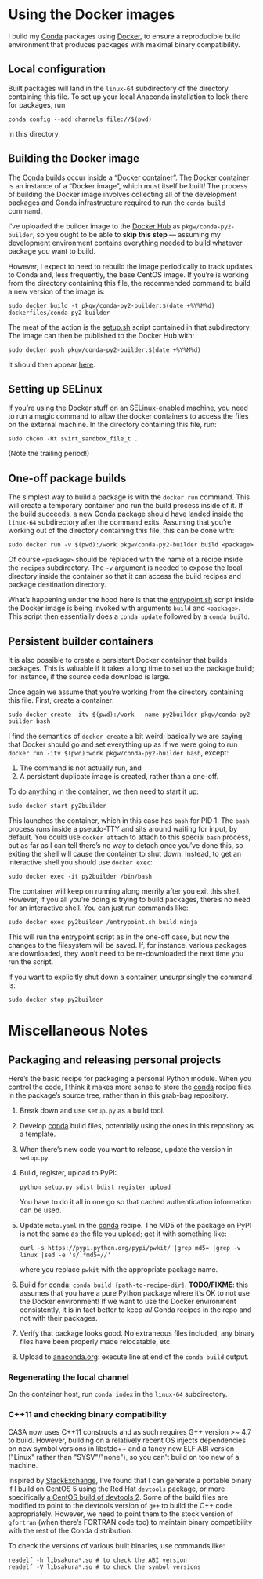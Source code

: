 <!--- To render this locally, use `grip --wide` on this file. -->

# Using the Docker images

I build my [Conda] packages using [Docker], to ensure a reproducible build
environment that produces packages with maximal binary compatibility.

[Conda]: http://conda.pydata.org/docs/
[Docker]: https://www.docker.com/


## Local configuration

Built packages will land in the `linux-64` subdirectory of the directory
containing this file. To set up your local Anaconda installation to look there
for packages, run

```
conda config --add channels file://$(pwd)
```

in this directory.


## Building the Docker image

The Conda builds occur inside a “Docker container”. The Docker container is an
instance of a “Docker image”, which must itself be built! The process of
building the Docker image involves collecting all of the development packages
and Conda infrastructure required to run the `conda build` command.

I’ve uploaded the builder image to the [Docker Hub] as
`pkgw/conda-py2-builder`, so you ought to be able to **skip this step** —
assuming my development environment contains everything needed to build
whatever package you want to build.

[Docker Hub]: https://hub.docker.com/

However, I expect to need to rebuild the image periodically to track updates
to Conda and, less frequently, the base CentOS image. If you’re is working
from the directory containing this file, the recommended command to build a
new version of the image is:

```
sudo docker build -t pkgw/conda-py2-builder:$(date +%Y%M%d) dockerfiles/conda-py2-builder
```

The meat of the action is the
[setup.sh](dockerfiles/conda-py2-builder/setup.sh) script contained in that
subdirectory. The image can then be published to the Docker Hub with:
```
sudo docker push pkgw/conda-py2-builder:$(date +%Y%M%d)
```
It should then appear [here](https://hub.docker.com/r/pkgw/conda-py2-builder/).


## Setting up SELinux

If you’re using the Docker stuff on an SELinux-enabled machine, you need to
run a magic command to allow the docker containers to access the files on the
external machine. In the directory containing this file, run:

```
sudo chcon -Rt svirt_sandbox_file_t .
```
(Note the trailing period!)


## One-off package builds

The simplest way to build a package is with the `docker run` command. This
will create a temporary container and run the build process inside of it. If
the build succeeds, a new Conda package should have landed inside the
`linux-64` subdirectory after the command exits. Assuming that you’re working
out of the directory containing this file, this can be done with:

```
sudo docker run -v $(pwd):/work pkgw/conda-py2-builder build <package>
```

Of course `<package>` should be replaced with the name of a recipe inside the
`recipes` subdirectory. The `-v` argument is needed to expose the local
directory inside the container so that it can access the build recipes and
package destination directory.

What’s happening under the hood here is that the
[entrypoint.sh](dockerfiles/conda-py2-builder/entrypoint.sh) script inside the
Docker image is being invoked with arguments `build` and `<package>`. This
script then essentially does a `conda update` followed by a `conda build`.


## Persistent builder containers

It is also possible to create a persistent Docker container that builds
packages. This is valuable if it takes a long time to set up the package
build; for instance, if the source code download is large.

Once again we assume that you’re working from the directory containing this
file. First, create a container:

```
sudo docker create -itv $(pwd):/work --name py2builder pkgw/conda-py2-builder bash
```

I find the semantics of `docker create` a bit weird; basically we are saying
that Docker should go and set everything up as if we were going to run `docker
run -itv $(pwd):work pkgw/conda-py2-builder bash`, except:

1. The command is not actually run, and
2. A persistent duplicate image is created, rather than a one-off.

To do anything in the container, we then need to start it up:

```
sudo docker start py2builder
```

This launches the container, which in this case has `bash` for PID 1. The
`bash` process runs inside a pseudo-TTY and sits around waiting for input, by
default. You could use `docker attach` to attach to this special `bash`
process, but as far as I can tell there’s no way to detach once you’ve done
this, so exiting the shell will cause the container to shut down. Instead, to
get an interactive shell you should use `docker exec`:

```
sudo docker exec -it py2builder /bin/bash
```

The container will keep on running along merrily after you exit this shell.
However, if you all you’re doing is trying to build packages, there’s no need
for an interactive shell. You can just run commands like:

```
sudo docker exec py2builder /entrypoint.sh build ninja
```

This will run the entrypoint script as in the one-off case, but now the
changes to the filesystem will be saved. If, for instance, various packages
are downloaded, they won’t need to be re-downloaded the next time you run the
script.

If you want to explicitly shut down a container, unsurprisingly the command is:

```
sudo docker stop py2builder
```


# Miscellaneous Notes

## Packaging and releasing personal projects

Here’s the basic recipe for packaging a personal Python module. When you
control the code, I think it makes more sense to store the [conda] recipe
files in the package’s source tree, rather than in this grab-bag repository.

1. Break down and use `setup.py` as a build tool.
2. Develop [conda] build files, potentially using the ones in this repository
   as a template.
3. When there’s new code you want to release, update the version in `setup.py`.
4. Build, register, upload to PyPI:

   ```python setup.py sdist bdist register upload```

   You have to do it all in one go so that cached authentication information
   can be used.
5. Update `meta.yaml` in the [conda] recipe. The MD5 of the package on PyPI
   is not the same as the file you upload; get it with something like:

   ```
   curl -s https://pypi.python.org/pypi/pwkit/ |grep md5= |grep -v linux |sed -e 's/.*md5=//'
   ```

   where you replace `pwkit` with the appropriate package name.

6. Build for [conda]: `conda build {path-to-recipe-dir}`. **TODO/FIXME**: this
   assumes that you have a pure Python package where it’s OK to not use the
   Docker environment! If we want to use the Docker environment consistently,
   it is in fact better to keep *all* Conda recipes in the repo and not with
   their packages.
7. Verify that package looks good. No extraneous files included, any binary
   files have been properly made relocatable, etc.
8. Upload to [anaconda.org]: execute line at end of the `conda build` output.

[conda]: http://conda.pydata.org/docs/
[anaconda.org]: https://anaconda.org/dashboard

### Regenerating the local channel

On the container host, run `conda index` in the `linux-64` subdirectory.


### C++11 and checking binary compatibility

CASA now uses C++11 constructs and as such requires G++ version >~ 4.7 to
build. However, building on a relatively recent OS injects dependencies on new
symbol versions in libstdc++ and a fancy new ELF ABI version ("Linux" rather
than "SYSV"/"none"), so you can't build on too new of a machine.

Inspired by [StackExchange], I've found that I can generate a portable binary
if I build on CentOS 5 using the Red Hat `devtools` package, or more
specifically [a CentOS build of devtools 2]. Some of the build files are
modified to point to the devtools version of `g++` to build the C++ code
appropriately. However, we need to point them to the stock version of
`gfortran` (when there’s FORTRAN code too) to maintain binary compatibility
with the rest of the Conda distribution.

[StackExchange]: http://superuser.com/a/542091/447180
[a CentOS build of devtools 2]: http://people.centos.org/tru/devtools-2/readme

To check the versions of various built binaries, use commands like:

```
readelf -h libsakura*.so # to check the ABI version
readelf -V libsakura*.so # to check the symbol versions
```
